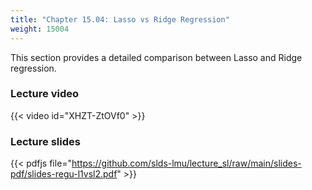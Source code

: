 ```yaml
---
title: "Chapter 15.04: Lasso vs Ridge Regression"
weight: 15004
---
```

This section provides a detailed comparison between Lasso and Ridge regression.

<!--more-->

### Lecture video

{{< video id="XHZT-ZtOVf0" >}}

### Lecture slides

{{< pdfjs file="https://github.com/slds-lmu/lecture_sl/raw/main/slides-pdf/slides-regu-l1vsl2.pdf" >}}
